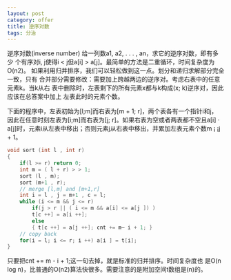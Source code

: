 ```yaml
---
layout: post
category: offer
title: 逆序对数
tags: 分治
---
```


逆序对数(inverse number) 给一列数a1, a2, . . . , an，求它的逆序对数，即有多少
个有序对i, j使得i < j但a[i] > a[j]。最简单的方法是二重循环，时间复杂度为O(n2)。
如果利用归并排序，我们可以轻松做到这一点。划分和递归求解部分完全一致，只有
合并部分需要修改：需要加上跨越两边的逆序对。考虑右表中的任意元素k。当k从右
表中删除时，左表剩下的所有元素x都与k构成(x; k)逆序对，因此应该在总答案中加上
左表此时的元素个数。

下面的程序中，左表初始为[l;m]而右表为[m + 1; r]，两个表各有一个指针i和j，
因此在任意时刻左表为[i;m]而右表为[j; r]。如果右表为空或者两表都不空且a[i] ·
a[j]时，元素i从左表中移出；否则元素j从右表中移出，并累加左表元素个数m ¡ ¡j +
1。

```c++
void sort (int l , int r)
{
    if(l >= r) return 0;
    int m = ( l + r) > > 1;
    sort (l , m);
    sort (m+1 , r);
    // merge [l,m] and [m+1,r]
    int i = l , j = m+1 , c = l;
    while (i <= m && j <= r)
        if(j > r || ( i <= m && a[i] <= a[j ]) )
        t[c ++] = a[i ++];
        else
        { t[c ++] = a[j ++]; cnt += m– i + 1; }
    // copy back
    for(i = l; i <= r; i ++) a[i ] = t[i];
}
```

只要把cnt += m - i + 1;这一句去掉，就是标准的归并排序。时间复杂度也
是O(n log n)，比普通的O(n2)算法快很多。需要注意的是附加空间t数组是­(n)的。